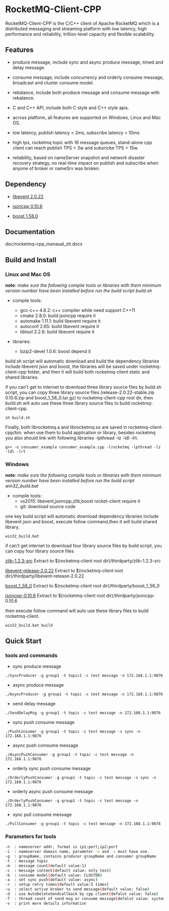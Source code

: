 # RocketMQ-Client-CPP #

RocketMQ-Client-CPP is the C/C++ client of Apache RocketMQ which is a distributed messaging and streaming platform with low latency, high performance and reliability, trillion-level capacity and flexible scalability.

## Features ##

- produce message, include sync and async produce message, timed and delay message. 

- consume message, include concurrency and orderly consume message, broadcast and cluster consume model.

- rebalance, include both produce message and consume message with rebalance.

- C and C++ API, include both C style and C++ style apis.

- across platform, all features are supported on Windows, Linux and Mac OS.

- low latency, publish latency < 2ms, subscribe latency < 10ms

- high tps, rocketmq topic with 16 message queues, stand-alone cpp client can reach publish TPS > 3w and subsricbe TPS > 15w.

- reliability, based on nameServer snapshot and network disaster recovery strategy, no real-time impact on publish and subscribe when anyone of broker or nameSrv was broken.

## Dependency ##

- [libevent 2.0.22](https://github.com/libevent/libevent/archive/release-2.0.22-stable.zip "libevent 2.0.22")

- [jsoncpp 0.10.6](https://github.com/open-source-parsers/jsoncpp/archive/0.10.6.zip  "jsoncpp 0.10.6")

- [boost 1.58.0](http://sourceforge.net/projects/boost/files/boost/1.58.0/boost_1_58_0.tar.gz "boost 1.58.0")

## Documentation ##
doc/rocketmq-cpp_manaual_zh.docx

## Build and Install ##

### Linux and Mac OS ###

**note**: *make sure the following compile tools or libraries with them minimum version number have been installed before run the build script build.sh*

- compile tools:
	- gcc-c++ 4.8.2: c++ compiler while need support C++11
	- cmake 2.8.0: build jsoncpp require it
	- automake 1.11.1: build libevent require it
	- autoconf 2.65: build libevent require it
	- libtool 2.2.6: build libevent require it

- libraries:   
	- bzip2-devel 1.0.6: boost depend it

build.sh script will automatic download and build the dependency libraries include libevent json and boost, the libraries will be saved under rocketmq-client-cpp folder, and then it will build both rocketmq-client static and shared libraries.

if you can't get to internet to download three library source files by build.sh script, you can copy three library source files (release-2.0.22-stable.zip  0.10.6.zip and boost_1_58_0.tar.gz) to rocketmq-client-cpp root dir, then build.sh will auto use these three library source files to build rocketmq-client-cpp.

    sh build.sh

Finally, both librocketmq.a and librocketmq.so are saved in rocketmq-client-cpp/bin. when use them to build application or library, besides rocketmq you also should link with following libraries -lpthread -lz -ldl -lrt.

    g++ -o consumer_example consumer_example.cpp -lrocketmq -lpthread -lz -ldl -lrt

### Windows ###
**note**: *make sure the following compile tools or libraries with them minimum version number have been installed before run the build script win32_build.bat*
- compile tools:
	- vs2015: libevent,jsoncpp,zlib,boost rocket-client require it
	- git: download source code 
	
one key build script will automatic download dependency libraries include libevent json and boost,  execute follow command,then it will build shared library.

    win32_build.bat

	
if can't get internet to download four library source files by build script, you can copy four library source files 

[zlib-1.2.3-src](https://codeload.github.com/jsj020122/zlib-1.2.3-src/zip/master "zlib-1.2.3-src") Extract to $(rocketmq-client root dir)/thirdparty/zlib-1.2.3-src 

[libevent-release-2.0.22](https://codeload.github.com/jsj020122/libevent-release-2.0.22/zip/master "libevent-release-2.0.22") Extract to $(rocketmq-client root dir)/thirdparty/libevent-release-2.0.22

[boost_1_58_0](https://codeload.github.com/jsj020122/boost_1_58_0/zip/master "boost_1_58_0") Extract to  $(rocketmq-client root dir)/thirdparty/boost_1_58_0

[jsoncpp-0.10.6](https://codeload.github.com/jsj020122/jsoncpp-0.10.6/zip/master "jsoncpp-0.10.6") Extract to  $(rocketmq-client root dir)/thirdparty/jsoncpp-0.10.6 

then execute follow command will auto use these library files to build rocketmq-client.

    win32_build.bat build


## Quick Start ##
### tools and commands ###

- sync produce message
```shell
./SyncProducer -g group1 -t topic1 -c test message -n 172.168.1.1:9876
```
- async produce message
```shell
./AsyncProducer -g group1 -t topic -c test message -n 172.168.1.1:9876
```
- send delay message
```shell
./SendDelayMsg -g group1 -t topic -c test message -n 172.168.1.1:9876
```
- sync push consume message
```shell
./PushConsumer -g group1 -t topic -c test message -s sync -n 172.168.1.1:9876 
```
- async push comsume message
```shell
./AsyncPushConsumer -g group1 -t topic -c test message -n 172.168.1.1:9876
```
- orderly sync push consume message
```shell
./OrderlyPushConsumer -g group1 -t topic -c test message -s sync -n 172.168.1.1:9876
```
- orderly async push consume message
```shell
./OrderlyPushConsumer -g group1 -t topic -c test message -n 172.168.1.1:9876
```
- sync pull consume message
```shell
./PullConsumer -g group1 -t topic -c test message -n 172.168.1.1:9876
```
### Parameters for tools ###
```bash
-n	: nameserver addr, format is ip1:port;ip2:port
-i	: nameserver domain name, parameter -n and -i must have one.
-g	: groupName, contains producer groupName and consumer groupName
-t	: message topic
-m	: message count(default value:1)
-c	: message content(default value: only test)
-b	: consume model(default value: CLUSTER)
-a	: set sync push(default value: async)
-r	: setup retry times(default value:5 times)
-u	: select active broker to send message(default value: false)
-d	: use AutoDeleteSendcallback by cpp client(defalut value: false)
-T	: thread count of send msg or consume message(defalut value: system cpu core number)
-v	: print more details information
```
